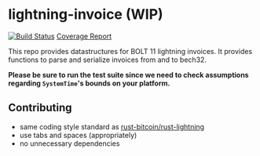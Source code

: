 # lightning-invoice (WIP)
[![Build Status](https://travis-ci.org/rust-bitcoin/rust-lightning-invoice.svg?branch=master)](https://travis-ci.org/rust-bitcoin/rust-lightning-invoice)
[Coverage Report](https://rust-bitcoin.github.io/rust-lightning-invoice/target/kcov/merged/)

This repo provides datastructures for BOLT 11 lightning invoices.
It provides functions to parse and serialize invoices from and to bech32.

**Please be sure to run the test suite since we need to check assumptions
regarding `SystemTime`'s bounds on your platform.**

## Contributing
* same coding style standard as [rust-bitcoin/rust-lightning](https://github.com/rust-bitcoin/rust-lightning)
* use tabs and spaces (appropriately)
* no unnecessary dependencies